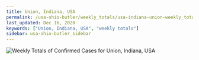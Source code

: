 ```yaml
---
title: Union, Indiana, USA
permalink: /usa-ohio-butler/weekly_totals/usa-indiana-union-weekly_totals.html
last_updated: Dec 16, 2020
keywords: ["Union, Indiana, USA", "weekly totals"]
sidebar: usa-ohio-butler_sidebar
---
```


![Weekly Totals of Confirmed Cases for Union, Indiana, USA](/covid_tracker/images/graphs/usa-indiana-union-weekly_totals_graph.png)
